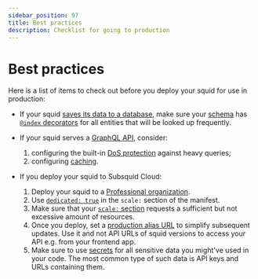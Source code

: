 ```yaml
---
sidebar_position: 97
title: Best practices
description: Checklist for going to production
---
```


# Best practices

Here is a list of items to check out before you deploy your squid for use in production:

* If your squid [saves its data to a database](/sdk/resources/persisting-data/typeorm), make sure your [schema](/sdk/reference/schema-file) has [`@index` decorators](/sdk/reference/schema-file/indexes-and-constraints) for all entities that will be looked up frequently.

* If your squid serves a [GraphQL API](/sdk/reference/graphql-server), consider:
  1. configuring the built-in [DoS protection](/sdk/reference/graphql-server/dos-protection) against heavy queries;
  2. configuring [caching](/sdk/reference/graphql-server/caching).

* If you deploy your squid to Subsquid Cloud:
  1. Deploy your squid to a [Professional organization](../organizations/#professional-organizations).
  2. Use [`dedicated: true`](../scale/#dedicated) in the `scale:` section of the manifest.
  3. Make sure that your [`scale:` section](../scale) requests a sufficient but not excessive amount of resources.
  4. Once you deploy, set a [production alias URL](../promote-to-production) to simplify subsequent updates. Use it and not API URLs of squid versions to access your API e.g. from your frontend app.
  5. Make sure to use [secrets](../env-variables/#secrets) for all sensitive data you might've used in your code. The most common type of such data is API keys and URLs containing them.
